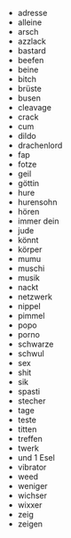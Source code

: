 * adresse
* alleine
* arsch
* azzlack
* bastard
* beefen
* beine
* bitch
* brüste
* busen
* cleavage
* crack
* cum
* dildo
* drachenlord
* fap
* fotze
* geil
* göttin
* hure
* hurensohn
* hören
* immer dein
* jude
* könnt
* körper
* mumu
* muschi
* musik
* nackt
* netzwerk
* nippel
* pimmel
* popo
* porno
* schwarze
* schwul
* sex
* shit
* sik
* spasti
* stecher
* tage
* teste
* titten
* treffen
* twerk
* und 1 Esel
* vibrator
* weed
* weniger
* wichser
* wixxer
* zeig
* zeigen
